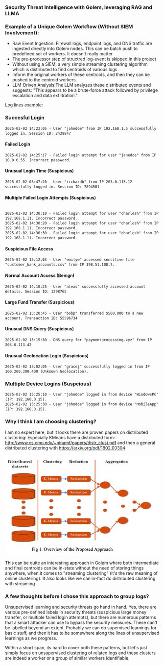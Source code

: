 ### Security Threat Intelligence with Golem, leveraging RAG and LLMA

### Example of a Unique Golem Workflow (Without SIEM Involvement):

* Raw Event Ingestion: Firewall logs, endpoint logs, and DNS traffic are ingested directly into Golem nodes. This can be batch push to predefined set of workers. It doesn't really matter
* The pre-processor step of structred log-event is skipped in this project
* Without using a SIEM, a very simple streaming clustering algorithm which is distributed to find centroids of various logs
* Inform the original workers of these centroids, and then they can be pushed to the centroid workers. 
* LLM-Driven Analysis:The LLM analyzes these distributed events and suggests: "This appears to be a brute-force attack followed by privilege escalation and data exfiltration."


Log lines example:

### Succesful Login

```angular2html
2025-02-02 14:23:05 - User "johndoe" from IP 192.168.1.5 successfully logged in. Session ID: 2439847

```

#### Failed Login

```angular2html
2025-02-02 14:25:17 - Failed login attempt for user "janedoe" from IP 10.0.0.55. Incorrect password.

```

#### Unusual Login Time (Suspicious)

```angular2html
2025-02-02 03:47:20 - User "richardb" from IP 203.0.113.12 successfully logged in. Session ID: 7894561

```

####  Multiple Failed Login Attempts (Suspicious)
````angular2html

2025-02-02 14:30:10 - Failed login attempt for user "charlesh" from IP 192.168.1.11. Incorrect password.
2025-02-02 14:30:20 - Failed login attempt for user "charlesh" from IP 192.168.1.11. Incorrect password.
2025-02-02 14:30:30 - Failed login attempt for user "charlesh" from IP 192.168.1.11. Incorrect password.

````

#### Suspicious File Access

```angular2html 
2025-02-02 15:12:03 - User "emilyw" accessed sensitive file "customer_bank_accounts.csv" from IP 198.51.100.7.

```

####  Normal Account Access (Benign)

```angular2html
2025-02-02 14:10:25 - User "alexs" successfully accessed account details. Session ID: 1298765

```

#### Large Fund Transfer (Suspicious)

```angular2html
2025-02-02 15:20:45 - User "bobp" transferred $500,000 to a new account. Transaction ID: 55596734

```

#### Unusual DNS Query (Suspicious)

```angular2html
2025-02-02 15:15:30 - DNS query for "paymentprocessing.xyz" from IP 203.0.113.42

```

#### Unusual Geolocation Login (Suspicious)

```angular2html
2025-02-02 13:02:05 - User "gracej" successfully logged in from IP 100.200.300.400 (Unknown Geolocation).

```

### Multiple Device Logins (Suspcious)

```angular2html
2025-02-02 15:25:10 - User "johndoe" logged in from device "WindowsPC" (IP: 192.168.0.15).
2025-02-02 15:25:30 - User "johndoe" logged in from device "MobileApp" (IP: 192.168.0.15).

```

### Why I think I am choosing clustering?

I am no expert here, but it looks there are proven papers on distributed clustering: 
Especially KMeans have a distributed form: http://www.cs.cmu.edu/~ninamf/papers/distr_clust.pdf
and then a general distributed clustering with https://arxiv.org/pdf/1802.00304


![img.png](img.png)

This can be quite an interesting approach in Golem where both intermediate and final centroids can be in-state
without the need of storing things anywhere, when it comes to "streaming clustering" (it's the raw meaning of online clustering).
It also looks like we can in-fact do distributed clustering with streaming


### A few thoughts before I chose this approach to group logs?
Unsupervised learning and security threats go hand in hand. Yes, there are various pre-defined labels in
security threats (suspicious large money transfer, or multiple failed login attempts), but there are numerous
patterns that a smart attacker can use to bypass the security measures. These can't be labelled beyond an extent.
Probably we can do supervised learnings for basic stuff, and then it has to be somewhere along the lines of unsupervised learnings as we progress.

Within a short span, its hard to cover both these patterns, but let's just simply focus on unsupervised
clustering of related logs and these clusters are indeed a worker or a group of similar workers identifiable.
